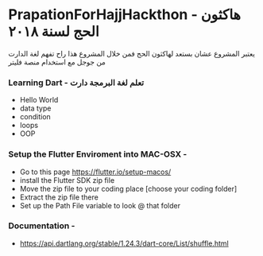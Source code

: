 # PrapationForHajjHackthon - هاكثون الحج لسنة ٢٠١٨
يعتبر المشروع عشان بستعد لهاكثون  الحج  فمن خلال المشروع هذا راح تفهم لغة الدارت من جوجل مع استخدام منصة فليتر

### Learning Dart - تعلم لغة البرمجة دارت
* Hello World 
* data type 
* condition 
* loops 
* OOP 

### Setup the Flutter Enviroment into MAC-OSX - 
* Go to this page https://flutter.io/setup-macos/
* install the Flutter SDK zip file 
* Move the zip file to your coding place [choose your coding folder]
* Extract the zip file there 
* Set up the Path File variable to look @ that folder 



### Documentation - 
* https://api.dartlang.org/stable/1.24.3/dart-core/List/shuffle.html
